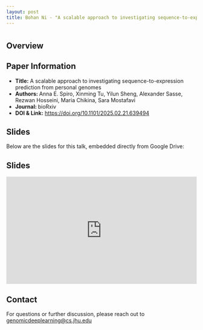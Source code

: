 ```yaml
---
layout: post
title: Bohan Ni - "A scalable approach to investigating sequence-to-expression prediction from personal genomes" (Spiro et al.)
---
```

<h1></h1>

<h2>Overview</h2>
<p>
</p>

<h2>Paper Information</h2>
<ul>
  <li><strong>Title:</strong> A scalable approach to investigating sequence-to-expression prediction from personal genomes</li>
  <li><strong>Authors: </strong> Anna E. Spiro, Xinming Tu, Yilun Sheng, Alexander Sasse, Rezwan Hosseini, Maria Chikina, Sara Mostafavi</li>
  <li><strong>Journal: </strong>bioRxiv</li>
  <li><strong>DOI & Link:</strong> <a href="https://doi.org/10.1101/2025.02.21.639494" target="_blank">https://doi.org/10.1101/2025.02.21.639494</a></li>
</ul>

<h2>Slides</h2>
<p>Below are the slides for this talk, embedded directly from Google Drive:</p>
<h2>Slides</h2>
<div class="iframe-container" style="position: relative; padding-bottom: 56.25%; height: 0; overflow: hidden;">
  <iframe
    src="https://drive.google.com/file/d/1TWSMVFt0FdWuR1GITrUb__AEALJ0Ar7_/preview"
    width="100%"
    height="100%"
    style="position: absolute; top: 0; left: 0;"
    frameborder="0"
    allowfullscreen>
  </iframe>
</div>

<h2>Contact</h2>
<p>
  For questions or further discussion, please reach out to <a href="genomicdeeplearning@cs.jhu.edu">genomicdeeplearning@cs.jhu.edu</a>
</p>
